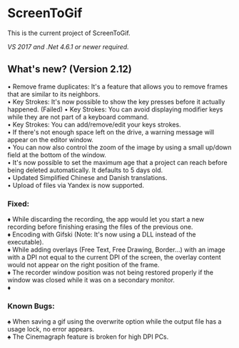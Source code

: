 ﻿# ScreenToGif  

This is the current project of ScreenToGif.  

_VS 2017 and .Net 4.6.1 or newer required._


## What's new? (Version 2.12)

• Remove frame duplicates: It's a feature that allows you to remove frames that are similar to its neighbors.   
• Key Strokes: It's now possible to show the key presses before it actually happened.  (Failed)
• Key Strokes: You can avoid displaying modifier keys while they are not part of a keyboard command.  
• Key Strokes: You can add/remove/edit your keys strokes.  
• If there's not enough space left on the drive, a warning message will appear on the editor window.  
• You can now also control the zoom of the image by using a small up/down field at the bottom of the window.  
• It's now possible to set the maximum age that a project can reach before being deleted automatically. It defaults to 5 days old.  
• Updated Simplified Chinese and Danish translations.  
• Upload of files via Yandex is now supported.  

### Fixed:

♦ While discarding the recording, the app would let you start a new recording before finishing erasing the files of the previous one.  
♦ Encoding with Gifski (Note: It's now using a DLL instead of the executable).  
♦ While adding overlays (Free Text, Free Drawing, Border...) with an image with a DPI not equal to the current DPI of the screen, the overlay content would not appear on the right position of the frame.  
♦ The recorder window position was not being restored properly if the window was closed while it was on a secondary monitor.  
♦  

### Known Bugs:

♠ When saving a gif using the overwrite option while the output file has a usage lock, no error appears.  
♠ The Cinemagraph feature is broken for high DPI PCs.